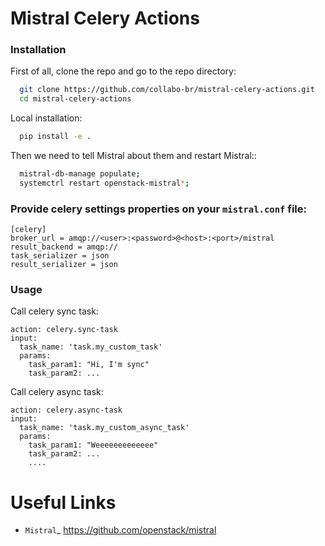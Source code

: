 # Mistral Celery Actions


### Installation

First of all, clone the repo and go to the repo directory:

  ```.bash
    git clone https://github.com/collabo-br/mistral-celery-actions.git
    cd mistral-celery-actions
  ```

Local installation:


  ```.bash
    pip install -e .
  ```

Then we need to tell Mistral about them
and restart Mistral::

  ```.bash
    mistral-db-manage populate;
    systemctrl restart openstack-mistral*;
  ```


### Provide celery settings properties on your `mistral.conf` file:


```
[celery]
broker_url = amqp://<user>:<password>@<host>:<port>/mistral
result_backend = amqp://
task_serializer = json
result_serializer = json
```


### Usage

Call celery sync task:

    action: celery.sync-task
    input:
      task_name: 'task.my_custom_task'
      params: 
        task_param1: "Hi, I'm sync"
        task_param2: ...

Call celery async task:

    action: celery.async-task
    input:
      task_name: 'task.my_custom_async_task'
      params:
        task_param1: "Weeeeeeeeeeeee"
        task_param2: ...
        ....


Useful Links
============

* `Mistral`_ <https://github.com/openstack/mistral>
